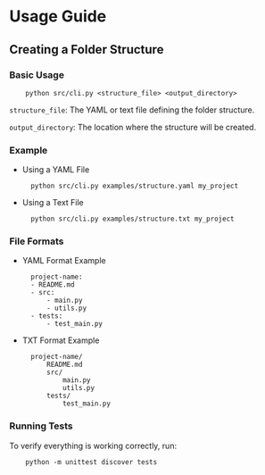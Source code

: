 # Usage Guide

## Creating a Folder Structure

### Basic Usage

        python src/cli.py <structure_file> <output_directory>

`structure_file`: The YAML or text file defining the folder structure.

`output_directory`: The location where the structure will be created.

### Example

- Using a YAML File

        python src/cli.py examples/structure.yaml my_project

- Using a Text File

        python src/cli.py examples/structure.txt my_project

### File Formats

- YAML Format Example

        project-name:
        - README.md
        - src:
            - main.py
            - utils.py
        - tests:
            - test_main.py

- TXT Format Example

        project-name/
            README.md
            src/
                main.py
                utils.py
            tests/
                test_main.py

### Running Tests

To verify everything is working correctly, run:

        python -m unittest discover tests